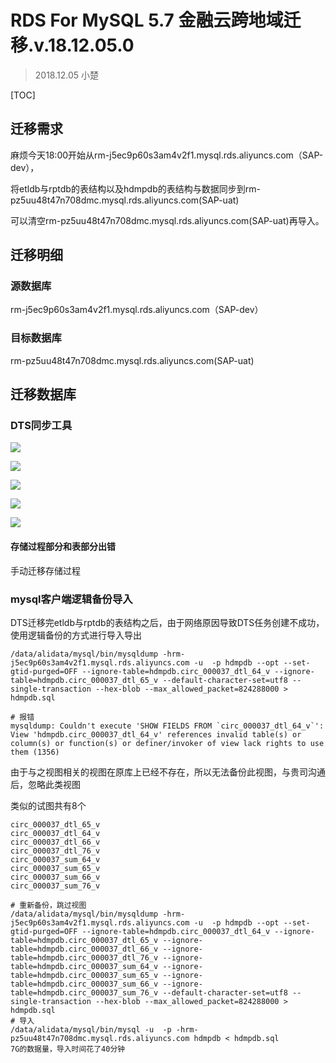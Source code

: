 # RDS For MySQL 5.7 金融云跨地域迁移.v.18.12.05.0
> 2018.12.05 小楚

[TOC]

## 迁移需求

麻烦今天18:00开始从rm-j5ec9p60s3am4v2f1.mysql.rds.aliyuncs.com（SAP-dev），

将etldb与rptdb的表结构以及hdmpdb的表结构与数据同步到rm-pz5uu48t47n708dmc.mysql.rds.aliyuncs.com(SAP-uat)

可以清空rm-pz5uu48t47n708dmc.mysql.rds.aliyuncs.com(SAP-uat)再导入。

## 迁移明细

### 源数据库

rm-j5ec9p60s3am4v2f1.mysql.rds.aliyuncs.com（SAP-dev）

### 目标数据库

rm-pz5uu48t47n708dmc.mysql.rds.aliyuncs.com(SAP-uat)

## 迁移数据库

### DTS同步工具

![](pic3（12.5）\01.png)

![](pic3（12.5）\02.png)

![](pic3（12.5）\07.png)

![](pic3（12.5）\04.png)

![](pic3（12.5）\06.png)

#### 存储过程部分和表部分出错

手动迁移存储过程

### mysql客户端逻辑备份导入

DTS迁移完etldb与rptdb的表结构之后，由于网络原因导致DTS任务创建不成功，使用逻辑备份的方式进行导入导出

```shell
/data/alidata/mysql/bin/mysqldump -hrm-j5ec9p60s3am4v2f1.mysql.rds.aliyuncs.com -u  -p hdmpdb --opt --set-gtid-purged=OFF --ignore-table=hdmpdb.circ_000037_dtl_64_v --ignore-table=hdmpdb.circ_000037_dtl_65_v --default-character-set=utf8 --single-transaction --hex-blob --max_allowed_packet=824288000 > hdmpdb.sql

# 报错
mysqldump: Couldn't execute 'SHOW FIELDS FROM `circ_000037_dtl_64_v`': View 'hdmpdb.circ_000037_dtl_64_v' references invalid table(s) or column(s) or function(s) or definer/invoker of view lack rights to use them (1356)
```

由于与之视图相关的视图在原库上已经不存在，所以无法备份此视图，与贵司沟通后，忽略此类视图

类似的试图共有8个

```shell
circ_000037_dtl_65_v
circ_000037_dtl_64_v
circ_000037_dtl_66_v
circ_000037_dtl_76_v
circ_000037_sum_64_v
circ_000037_sum_65_v
circ_000037_sum_66_v
circ_000037_sum_76_v

# 重新备份，跳过视图
/data/alidata/mysql/bin/mysqldump -hrm-j5ec9p60s3am4v2f1.mysql.rds.aliyuncs.com -u  -p hdmpdb --opt --set-gtid-purged=OFF --ignore-table=hdmpdb.circ_000037_dtl_64_v --ignore-table=hdmpdb.circ_000037_dtl_65_v --ignore-table=hdmpdb.circ_000037_dtl_66_v --ignore-table=hdmpdb.circ_000037_dtl_76_v --ignore-table=hdmpdb.circ_000037_sum_64_v --ignore-table=hdmpdb.circ_000037_sum_65_v --ignore-table=hdmpdb.circ_000037_sum_66_v --ignore-table=hdmpdb.circ_000037_sum_76_v --default-character-set=utf8 --single-transaction --hex-blob --max_allowed_packet=824288000 > hdmpdb.sql
# 导入
/data/alidata/mysql/bin/mysql -u  -p -hrm-pz5uu48t47n708dmc.mysql.rds.aliyuncs.com hdmpdb < hdmpdb.sql
7G的数据量，导入时间花了40分钟
```

